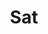---
title: Sat
crosslinks:
- ApplyingToCollege
- u_imguralbumbot
- ACT
- youtubefactsbot
- anti_gif_bot
- livven
- john_yukis_bots
- OutOfTheLoop
- me_irl
- AMAAggregator
- SATStudyBuddyGroup
- APStudents
- tmsbmeta
- psat
- botwatch
- IBO
- teenagers
- AskReddit
- funny
- collegeresults
---